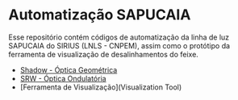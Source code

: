 # Automatização SAPUCAIA

Esse repositório contém códigos de automatização da linha de luz SAPUCAIA do SIRIUS (LNLS - CNPEM), assim como o protótipo da ferramenta de visualização de desalinhamentos do feixe.

- [Shadow - Óptica Geométrica](Shadow)
- [SRW - Óptica Ondulatória](SRW)
- [Ferramenta de Visualização](Visualization Tool)
